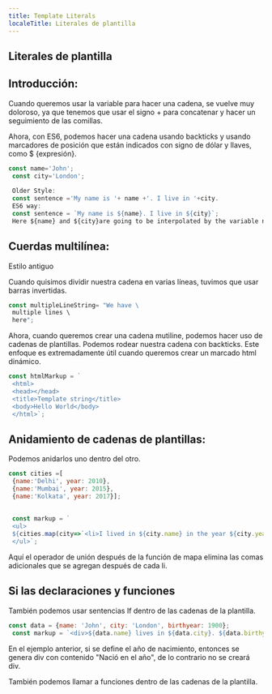```yaml
---
title: Template Literals
localeTitle: Literales de plantilla
---
```

## Literales de plantilla

## Introducción:

Cuando queremos usar la variable para hacer una cadena, se vuelve muy doloroso, ya que tenemos que usar el signo + para concatenar y hacer un seguimiento de las comillas.

Ahora, con ES6, podemos hacer una cadena usando backticks y usando marcadores de posición que están indicados con signo de dólar y llaves, como $ {expresión}.

```javascript
const name='John'; 
 const city='London'; 
 
 Older Style: 
 const sentence ='My name is '+ name +'. I live in '+city. 
 ES6 way: 
 const sentence = `My name is ${name}. I live in ${city}`; 
 Here ${name} and ${city}are going to be interpolated by the variable name and city respectively. 
```

## Cuerdas multilínea:

Estilo antiguo

Cuando quisimos dividir nuestra cadena en varias líneas, tuvimos que usar barras invertidas.

```javascript
const multipleLineString= "We have \ 
 multiple lines \ 
 here"; 
```

Ahora, cuando queremos crear una cadena mutiline, podemos hacer uso de cadenas de plantillas. Podemos rodear nuestra cadena con backticks. Este enfoque es extremadamente útil cuando queremos crear un marcado html dinámico.

```javascript
const htmlMarkup = ` 
 <html> 
 <head></head> 
 <title>Template string</title> 
 <body>Hello World</body> 
 </html>`; 
```

## Anidamiento de cadenas de plantillas:

Podemos anidarlos uno dentro del otro.

```javascript
const cities =[ 
 {name:'Delhi', year: 2010}, 
 {name:'Mumbai', year: 2015}, 
 {name:'Kolkata', year: 2017}]; 
 
 
 const markup = ` 
 <ul> 
 ${cities.map(city=>`<li>I lived in ${city.name} in the year ${city.year}</li>`).join('')} 
 </ul>`; 
```

Aquí el operador de unión después de la función de mapa elimina las comas adicionales que se agregan después de cada li.

## Si las declaraciones y funciones

También podemos usar sentencias If dentro de las cadenas de la plantilla.

```javascript
const data = {name: 'John', city: 'London', birthyear: 1900}; 
 const markup = `<div>${data.name} lives in ${data.city}. ${data.birthyear ? `<div>He was born in the year ${data.birthyear}</div>`:''}</div>`; 
```

En el ejemplo anterior, si se define el año de nacimiento, entonces se genera div con contenido "Nació en el año", de lo contrario no se creará div.

También podemos llamar a funciones dentro de las cadenas de la plantilla.
